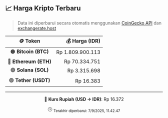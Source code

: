 

<!-- HARGA_KRIPTO -->
## 📈 Harga Kripto Terbaru

> Data ini diperbarui secara otomatis menggunakan [CoinGecko API](https://www.coingecko.com/) dan [exchangerate.host](https://exchangerate.host/)

<div align="center">

| 🪙 Token | 💰 Harga (IDR) |
|:------:|---------------:|
| 🟠 **Bitcoin (BTC)**   | Rp 1.809.900.113 |
| 🔵 **Ethereum (ETH)**  | Rp 70.334.751 |
| 🟣 **Solana (SOL)**    | Rp 3.315.698 |
| 🟢 **Tether (USDT)**   | Rp 16.383 |

---

💱 **Kurs Rupiah (USD → IDR)**: Rp 16.372

🕒 <sub>Terakhir diperbarui: 7/9/2025, 11.42.47</sub>

</div>
<!-- /HARGA_KRIPTO -->